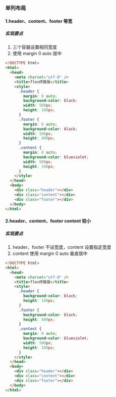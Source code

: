 ### 单列布局

#### 1.header、content、footer 等宽

##### 实现要点

1. 三个容器设置相同宽度
2. 使用 margin 0 auto 居中

```html
<!DOCTYPE html>
<html>
  <head>
    <meta charset="utf-8" />
    <title>flex终极版</title>
    <style>
      .header {
        margin: 0 auto;
        background-color: black;
        width: 500px;
        height: 100px;
      }
      .footer {
        margin: 0 auto;
        background-color: black;
        width: 500px;
        height: 400px;
      }
      .content {
        margin: 0 auto;
        background-color: blueviolet;
        width: 500px;
        height: 100px;
      }
    </style>
  </head>
  <body>
    <div class="header"></div>
    <div class="content"></div>
    <div class="footer"></div>
  </body>
</html>
```

#### 2.header、content、footer content 较小

##### 实现要点

1. header、footer 不设宽度，content 设置指定宽度
2. content 使用 margin 0 auto 垂直居中

```html
<!DOCTYPE html>
<html>
  <head>
    <meta charset="utf-8" />
    <title>flex终极版</title>
    <style>
      .header {
        background-color: black;
        height: 100px;
      }
      .footer {
        background-color: black;
        height: 400px;
      }
      .content {
        margin: 0 auto;
        background-color: blueviolet;
        width: 500px;
        height: 100px;
      }
    </style>
  </head>
  <body>
    <div class="header"></div>
    <div class="content"></div>
    <div class="footer"></div>
  </body>
</html>
```
